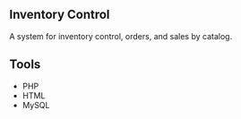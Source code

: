 ## Inventory Control
A system for inventory control, orders, and sales by catalog.

## Tools
- PHP
- HTML
- MySQL
